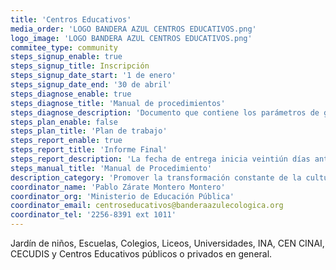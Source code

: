 ```yaml
---
title: 'Centros Educativos'
media_order: 'LOGO BANDERA AZUL CENTROS EDUCATIVOS.png'
logo_image: 'LOGO BANDERA AZUL CENTROS EDUCATIVOS.png'
commitee_type: community
steps_signup_enable: true
steps_signup_title: Inscripción
steps_signup_date_start: '1 de enero'
steps_signup_date_end: '30 de abril'
steps_diagnose_enable: true
steps_diagnose_title: 'Manual de procedimientos'
steps_diagnose_description: 'Documento que contiene los parámetros de gestión de la categoría'
steps_plan_enable: false
steps_plan_title: 'Plan de trabajo'
steps_report_enable: true
steps_report_title: 'Informe Final'
steps_report_description: 'La fecha de entrega inicia veintiún días antes y finaliza siete días después, del último día de clases'
steps_manual_title: 'Manual de Procedimiento'
description_category: 'Promover la transformación constante de la cultura y las prácticas ambientales de la población estudiantil, docente y administrativa de todos los centros educativos en el país, CEN CINAIS, CECUDI y guarderías, incentivando la creatividad y la rigurosidad en la gestión de los impactos ambientales de cada institución.'
coordinator_name: 'Pablo Zárate Montero Montero'
coordinator_org: 'Ministerio de Educación Pública'
coordinator_email: centroseducativos@banderaazulecologica.org
coordinator_tel: '2256-8391 ext 1011'
---
```


Jardín de niños, Escuelas, Colegios, Liceos, Universidades, INA, CEN CINAI, CECUDIS y Centros Educativos públicos o privados en general.